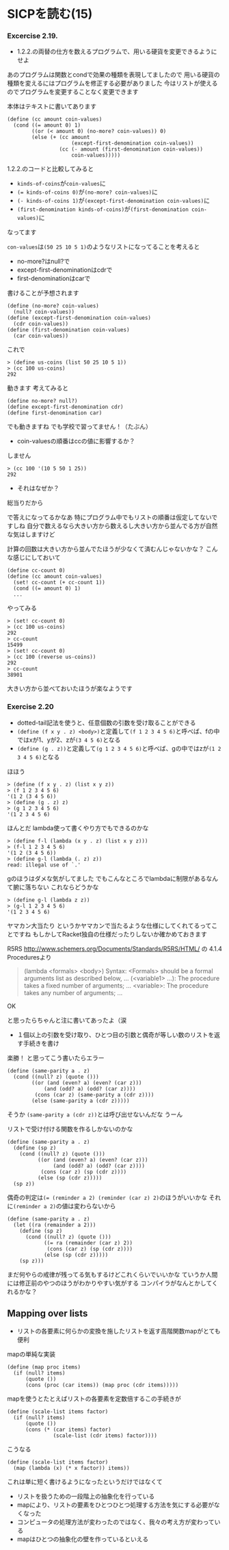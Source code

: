 # SICPを読む(15)

### Excercise 2.19.

* 1.2.2.の両替の仕方を数えるプログラムで、用いる硬貨を変更できるようにせよ

あのプログラムは関数とcondで効果の種類を表現してましたので
用いる硬貨の種類を変えるにはプログラムを修正する必要がありました
今はリストが使えるのでプログラムを変更することなく変更できます

本体はテキストに書いてあります

```
(define (cc amount coin-values)
  (cond ((= amount 0) 1)
        ((or (< amount 0) (no-more? coin-values)) 0)
        (else (+ (cc amount
                     (except-first-denomination coin-values))
                 (cc (- amount (first-denomination coin-values))
                     coin-values)))))
```

1.2.2.のコードと比較してみると

* `kinds-of-coins`が`coin-values`に
* `(= kinds-of-coins 0)`が`(no-more? coin-values)`に
* `(- kinds-of-coins 1)`が`(except-first-denomination coin-values)`に
* `(first-denomination kinds-of-coins)`が`(first-denomination coin-values)`に

なってます

`con-values`は`(50 25 10 5 1)`のようなリストになってることを考えると

* no-more?はnull?で
* except-first-denominationはcdrで
* first-denominationはcarで

書けることが予想されます

```
(define (no-more? coin-values)
  (null? coin-values))
(define (except-first-denomination coin-values)
  (cdr coin-values))
(define (first-denomination coin-values)
  (car coin-values))
```

これで

```
> (define us-coins (list 50 25 10 5 1))
> (cc 100 us-coins)
292
```

動きます
考えてみると

```
(define no-more? null?)
(define except-first-denomination cdr)
(define first-denomination car)
```

でも動きますね
でも学校で習ってません！（たぶん）

* coin-valuesの順番はccの値に影響するか？

しません

```
> (cc 100 '(10 5 50 1 25))
292
```

* それはなぜか？

総当りだから

で答えになってるかなあ
特にプログラム中でもリストの順番は仮定してないですしね
自分で数えるなら大きい方から数えるし大きい方から並んでる方が自然な気はしますけど

計算の回数は大きい方から並んでたほうが少なくて済むんじゃないかな？
こんな感じにしておいて

```
(define cc-count 0)
(define (cc amount coin-values)
  (set! cc-count (+ cc-count 1))
  (cond ((= amount 0) 1)
  ...
```

やってみる

```
> (set! cc-count 0)
> (cc 100 us-coins)
292
> cc-count
15499
> (set! cc-count 0)
> (cc 100 (reverse us-coins))
292
> cc-count
38901
```

大きい方から並べておいたほうが楽なようです

### Exercise 2.20

* dotted-tail記法を使うと、任意個数の引数を受け取ることができる
* `(define (f x y . z) <body>)`と定義して`(f 1 2 3 4 5 6)`と呼べば、fの中ではxが1、yが2、zが`(3 4 5 6)`となる
* `(define (g . z))`と定義して`(g 1 2 3 4 5 6)`と呼べば、gの中ではzが`(1 2 3 4 5 6)`となる

ほほう

```
> (define (f x y . z) (list x y z))
> (f 1 2 3 4 5 6)
'(1 2 (3 4 5 6))
> (define (g . z) z)
> (g 1 2 3 4 5 6)
'(1 2 3 4 5 6)
```

ほんとだ
lambda使って書くやり方でもできるのかな

```
> (define f-l (lambda (x y . z) (list x y z)))
> (f-l 1 2 3 4 5 6)
'(1 2 (3 4 5 6))
> (define g-l (lambda (. z) z))
read: illegal use of `.'
```

gのほうはダメな気がしてました
でもこんなところでlambdaに制限があるなんて腑に落ちない
これならどうかな

```
> (define g-l (lambda z z))
> (g-l 1 2 3 4 5 6)
'(1 2 3 4 5 6)
```

ヤマカン大当たり
というかヤマカンで当たるような仕様にしてくれてるってことですね
もしかしてRacket独自の仕様だったりしないか確かめておきます

R5RS http://www.schemers.org/Documents/Standards/R5RS/HTML/ の
4.1.4 Proceduresより

> (lambda \<formals\> \<body\>)
> Syntax: \<Formals\> should be a formal arguments list as described below, ...
> (\<variable1\> ...): The procedure takes a fixed number of arguments; ... 
> \<variable\>: The procedure takes any number of arguments; ...

OK

と思ったらちゃんと注に書いてあったよ（涙

* １個以上の引数を受け取り、ひとつ目の引数と偶奇が等しい数のリストを返す手続きを書け

楽勝！
と思ってこう書いたらエラー

```
(define (same-parity a . z)
  (cond ((null? z) (quote ())) 
        ((or (and (even? a) (even? (car z)))
            (and (odd? a) (odd? (car z))))
         (cons (car z) (same-parity a (cdr z))))
        (else (same-parity a (cdr z)))))
```

そうか
`(same-parity a (cdr z))`とは呼び出せないんだな
うーん

リストで受け付ける関数を作るしかないのかな

```
(define (same-parity a . z)
  (define (sp z)
    (cond ((null? z) (quote ())) 
          ((or (and (even? a) (even? (car z)))
               (and (odd? a) (odd? (car z))))
           (cons (car z) (sp (cdr z))))
          (else (sp (cdr z)))))
  (sp z))
```

偶奇の判定は`(= (reminder a 2) (reminder (car z) 2)`のほうがいいかな
それに`(reminder a 2)`の値は変わらないから

```
(define (same-parity a . z)
  (let ((ra (remainder a 2)))
    (define (sp z)
      (cond ((null? z) (quote ())) 
            ((= ra (remainder (car z) 2))
             (cons (car z) (sp (cdr z))))
            (else (sp (cdr z)))))
    (sp z)))
```

まだ何やらの戒律が残ってる気もするけどこれくらいでいいかな
ていうか人間には修正前のやつのほうがわかりやすい気がする
コンパイラがなんとかしてくれるかな？

## Mapping over lists

* リストの各要素に何らかの変換を施したリストを返す高階関数mapがとても便利

mapの単純な実装

```
(define (map proc items)
  (if (null? items)
      (quote ())
      (cons (proc (car items)) (map proc (cdr items)))))
```

mapを使うとたとえばリストの各要素を定数倍するこの手続きが

```
(define (scale-list items factor)
  (if (null? items)
      (quote ())
      (cons (* (car items) factor)
               (scale-list (cdr items) factor))))
```

こうなる

```
(define (scale-list items factor)
  (map (lambda (x) (* x factor)) items))
```

これは単に短く書けるようになったというだけではなくて

* リストを扱うための一段階上の抽象化を行っている
* mapにより、リストの要素をひとつひとつ処理する方法を気にする必要がなくなった
* コンピュータの処理方法が変わったのではなく、我々の考え方が変わっている
* mapはひとつの抽象化の壁を作っているといえる


